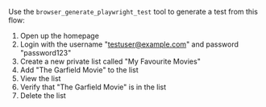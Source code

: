 Use the `browser_generate_playwright_test` tool to generate a test from this flow:

1. Open up the homepage
2. Login with the username "testuser@example.com" and password "password123"
3. Create a new private list called "My Favourite Movies"
4. Add "The Garfield Movie" to the list
5. View the list
6. Verify that "The Garfield Movie" is in the list
7. Delete the list
